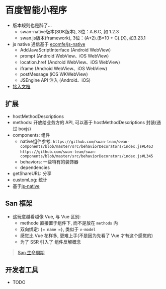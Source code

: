 # 百度智能小程序

* 版本规则也是醉了...
  * swan-native版本(SDK版本), 3位：A.B.C, 如 1.2.3
  * swan.js版本(framework), 3位：(A+2).(B*10 + C).(X), 如3.23.1
* js native 通信基于 [ecomfe/js-native](https://github.com/ecomfe/js-native)
  * AddJavaScriptInterface (Android WebView)
  * prompt (Android WebView、iOS WebView)
  * location.href (Android WebView、iOS WebView)
  * iframe (Android WebView、iOS WebView)
  * postMessage (iOS WKWebView)
  * JSEngine API 注入 (Android、iOS)
* [接入文档](https://github.com/swan-team/host-app-guide/blob/master/source/SUMMARY.md)

## 扩展

* hostMethodDescriptions
* methods: 开放给业务方的 API, 可以基于 hostMethodDescriptions 封装(通过 boxjs)
* components: 组件
  * native组件参考:
    `https://github.com/swan-team/swan-components/blob/master/src/behaviorDecorators/index.js#L463`
    `https://github.com/swan-team/swan-components/blob/master/src/behaviorDecorators/index.js#L345`
  * behaviors: 一些特有的装饰器
  * dependencies
* getShareURL: 分享
* customLog: 统计
* 基于[js-native](https://github.com/ecomfe/js-native)

## San 框架

* 这玩意越看越像 Vue, 与 Vue 区别:
  * methode 直接置于组件下, 而不是放在 `methods` 内
  * 双向绑定: `{= name =}`, 类似于 `v-model`
  * 感觉比 Vue 花样多, 更难上手(不是因为先看了 Vue 才有这个感觉的)
  * 为了 SSR 引入了 组件反解概念

> [San 生命周期](https://baidu.github.io/san/tutorial/component/)

## 开发者工具

* TODO
